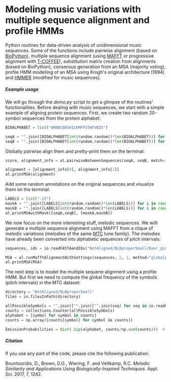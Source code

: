 # Modeling music variations with multiple sequence alignment and profile HMMs
Python routines for data-driven analysis of unidimensional music sequences. Some of the functions include pairwise alignment (based on [BioPython](http://biopython.org/)), multiple sequence alignment (using [MAFFT](https://mafft.cbrc.jp/alignment/software/) or progressive alignment with [T-COFFEE](http://www.tcoffee.org/)), substitution matrix creation from alignments (based on BioPython), consensus generation from an MSA (majority voting), profile HMM modelling of an MSA using Krogh's original architecture (1994) and [HMMER](http://hmmer.org/) (modified for music sequences).

##### Example usage

We will go through the _demo.py_ script to get a glimpse of the routines' functionalities. Before dealing with music sequences, we start with a simple example of aligning protein sequences. First, we create two random 20-symbol sequences from the protein alphabet:

```python
BIOALPHABET = list("ARNDCQEGHILKMFPSTWYVBZX")

seqA = "".join([BIOALPHABET[int(random.random()*len(BIOALPHABET))] for i in range(20)])
seqB = "".join([BIOALPHABET[int(random.random()*len(BIOALPHABET))] for i in range(20)])

```

Globally pairwise align them and pretty-print them on the terminal:

```python
score, alignment_info = al.pairwiseBetweenSequences(seqA, seqB, match=1, mismatch=-1, gapopen=-0.8, gapext=-0.5, type_="global", returnAlignment=True)

alignment = [alignment_info[0], alignment_info[1]]
al.printMSA(alignment)

```

Add some random annotations on the original sequences and visualize them on the terminal:

```python
LABELS = list("-12")
maskA = "".join([LABELS[int(random.random()*len(LABELS))] for i in range(20)])
maskB = "".join([LABELS[int(random.random()*len(LABELS))] for i in range(20)])
al.printMSAwithMask([seqA,seqB], [maskA,maskB])
```

We now focus on the more interesting stuff, melodic sequences. We willl generate a multiple sequence alignment using MAFFT from a clique of melodic variations (melodies of the same [MTC](http://www.liederenbank.nl/mtc/) tune family). The melodies have already been converted into alphabetic sequences of pitch intervals:

```python
sequences, ids = io.readFASTAandIDs("NotAligned/NLBproperSmall/Daar_ging_een_heer_1.fasta")

MSA = al.runMafftAlignmentWithSettings(sequences, 2, 1, method="globalpair", allowshift=False)
al.printMSA(MSA)

```

The next step is to model the multiple sequene alignment using a profile HMM. But first we need to compute the global frequency of the symbols (pitch intervals) in the MTC dataset:

```python
directory = "NotAligned/NLBproperSmall"
files = io.filesInPath(directory)

allPossibleSymbols = "".join(["".join(["".join(seq) for seq in io.readFASTA(directory+"/"+file)]) for file in files]).replace("-", "")
counts = collections.Counter(allPossibleSymbols)  
alphabet = [symbol for symbol in counts]  
counts = np.array([counts[symbol] for symbol in counts])  

EmissionProbabilities = dict( zip(alphabet, counts/np.sum(counts)))  # convert to dictionary

```

##### Citation
If you use any part of the code, please cite the following publication:

Bountouridis, D., Brown, D.G., Wiering, F. and Veltkamp, R.C.	_Melodic Similarity and Applications Using Biologically-Inspired Techniques_. Appl. Sci. 2017, 7, 1242.

